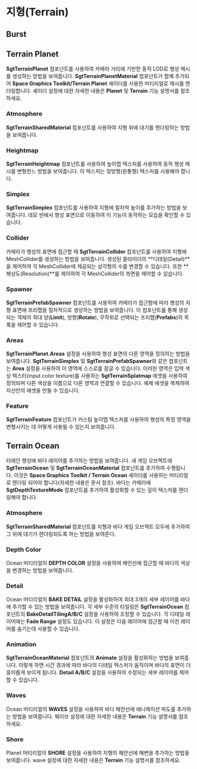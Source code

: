 # 지형(Terrain)

## Burst

## Terrain Planet

**SgtTerrainPlanet** 컴포넌트를 사용하여 카메라 거리에 기반한 동적 LOD로 행성 메시를 생성하는 방법을 보여줍니다. **SgtTerrainPlanetMaterial** 컴포넌트가 함께 추가되어 **Space Graphics Toolkit/Terrain Planet** 셰이더를 사용한 머티리얼로 메시를 렌더링합니다. 셰이더 설정에 대한 자세한 내용은 **Planet** 및 **Terrain** 기능 설명서를 참조하세요.

### Atmosphere

**SgtTerrainSharedMaterial** 컴포넌트를 사용하여 지형 위에 대기를 렌더링하는 방법을 보여줍니다.

### Heightmap

**SgtTerrainHeightmap** 컴포넌트를 사용하여 높이맵 텍스처를 사용하여 동적 행성 메시를 변형한느 방법을 보여줍니다. 이 텍스처는 정방형(원통형) 텍스처를 사용해야 합니다.

### Simplex

**SgtTerrainSimplex** 컴포넌트를 사용하여 지형에 절차적 높이를 추가하는 방법을 보여줍니다. 데모 씬에서 행성 표면으로 이동하여 이 기능이 동작하는 모습을 확인할 수 있습니다.

### Collider

카메라가 행성의 표면에 접근할 때 **SgtTerrainCollider** 컴포넌트를 사용하여 지형에 MeshCollider를 생성하는 방법을 보여줍니다. 생성된 콜라이더의 **디테일(Detail)**을 제어하여 각 MeshCollider에 제공되는 삼각형의 수를 변경할 수 있습니다. 또한 **해상도(Resolution)**를 제어하여 각 MeshCollider의 측면을 제어할 수 있습니다.

### Spawner

**SgtTerrainPrefabSpawner** 컴포넌트를 사용하여 카메라가 접근함에 따라 행성의 지형 표면에 프리팹을 절차적으로 생성하는 방법을 보여줍니다. 이 컴포넌트를 통해 생성되는 객체의 최대 양(**Limit**), 방향(**Rotate**), 무작위로 선택되는 프리팹(**Prefabs**)의 목록을 제어할 수 있습니다.

### Areas

**SgtTerrainPlanet.Areas** 설정을 사용하여 행성 표면의 다른 영역을 정의하는 방법을 보여줍니다. **SgtTerrainSimplex** 및 **SgtTerrainPrefabSpawner**와 같은 컴포넌트는 **Area** 설정을 사용하여 이 영역에 스스로를 잠글 수 있습니다. 이러한 영역은 입력 색상 텍스터(input color texture)를 사용하는 **SgtTerrainSplatmap** 에셋을 사용하여 정의되며 다른 색상을 이름으로 다른 영역과 연결할 수 있습니다. 예제 에셋을 복제하여 자신만의 에셋을 만들 수 있습니다.

### Feature

**SgtTerrainFeature** 컴포넌트가 커스텀 높이맵 텍스처를 사용하여 행성의 특정 영역을 변형시키는 데 어떻게 사용될 수 있는지 보여줍니다.

## Terrain Ocean

터레인 행성에 바다 레이어를 추가하는 방법을 보여줍니다. 새 게임 오브젝트에 **SgtTerrainOcean** 및 **SgtTerrainOceanMaterial** 컴포넌트를 추가하여 수행됩니다. 이것은 **Space Graphics Toolkit / Terrain Ocean** 셰이더를 사용하는 머티리얼로 렌더링 되어야 합니다(자세한 내용은 문서 참조). 바다는 카메라에 **SgtDepthTextureMode** 컴포넌트를 추가하여 활성화할 수 있는 깊이 텍스처를 렌더링해야 합니다.

### Atmosphere

**SgtTerrainSharedMaterial** 컴포넌트를 지형과 바다 게임 오브젝트 모두에 추가하여 그 위에 대기가 렌더링되도록 하는 방법을 보여준다.

### Depth Color

Ocean 머티리얼의 **DEPTH COLOR** 설정을 사용하여 해안선에 접근할 때 바다의 색상을 변경하는 방법을 보여줍니다.

### Detail

Ocean 머티리얼의 **BAKE DETAIL** 설정을 활성화하여 최대 3개의 세부 레이어를 바다에 추가할 수 있는 방법을 보여줍니다. 각 세부 수준의 타일링은 **SgtTerrainOcean** 컴포넌트의 **BakeDetailTilingA/B/C** 설정을 사용하여 조정할 수 있습니다. 각 디테일 레이어에는 **Fade Range** 설정도 있습니다. 이 설정은 다음 레이어에 접근할 때 이전 레이어를 숨기는데 사용할 수 있습니다.

### Animation

**SgtTerrainOceanMaterial** 컴포넌트의 **Animate** 설정을 활성화하는 방법을 보여줍니다. 이렇게 하면 시간 경과에 따라 바다의 디테일 텍스처가 움직이며 바다의 표면이 더 흥미롭게 보이게 됩니다. **Detail A/B/C** 설정을 사용하여 수정되는 세부 레이어를 제어할 수 있습니다.

### Waves

Ocean 머티리얼의 **WAVES** 설정을 사용하여 바다 해안선에 애니메이션 파도를 추가하는 방법을 보여줍니다. 웨이브 설정에 대한 자세한 내용은 **Terrain** 기능 설명서를 참조하세요.

### Shore

Planet 머티리얼의 **SHORE** 설정을 사용하여 지형의 해안선에 해변을 추가하는 방법을 보여줍니다. wave 설정에 대한 자세한 내용은 **Terrain** 기능 설명서를 참조하세요.
